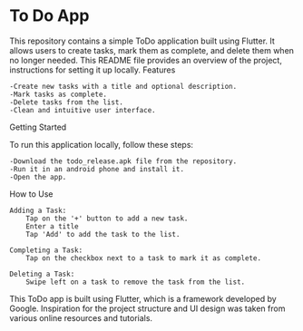 # To Do App
This repository contains a simple ToDo application built using Flutter. It allows users to create tasks, mark them as complete, and delete them when no longer needed. This README file provides an overview of the project, instructions for setting it up locally.
Features

    -Create new tasks with a title and optional description.
    -Mark tasks as complete.
    -Delete tasks from the list.
    -Clean and intuitive user interface.

Getting Started

To run this application locally, follow these steps:

    -Download the todo_release.apk file from the repository.
    -Run it in an android phone and install it.
    -Open the app.

How to Use

    Adding a Task:
        Tap on the '+' button to add a new task.
        Enter a title 
        Tap 'Add' to add the task to the list.

    Completing a Task:
        Tap on the checkbox next to a task to mark it as complete.

    Deleting a Task:
        Swipe left on a task to remove the task from the list.


This ToDo app is built using Flutter, which is a framework developed by Google.
Inspiration for the project structure and UI design was taken from various online resources and tutorials.

